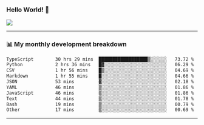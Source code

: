 ### Hello World! 👋

<a>
  <img align="center" src="https://github-readme-stats.vercel.app/api?username=megatunger&count_private=true&include_all_commits=true&bg_color=30,56CCF2,2F80ED&title_color=fff&text_color=fff" />
</a>

------
### 📊 My monthly development breakdown

<!--START_SECTION:waka-->

```txt
TypeScript        30 hrs 29 mins  ██████████████████▒░░░░░░   73.72 %
Python            2 hrs 36 mins   █▓░░░░░░░░░░░░░░░░░░░░░░░   06.29 %
CSV               1 hr 56 mins    █▒░░░░░░░░░░░░░░░░░░░░░░░   04.69 %
Markdown          1 hr 55 mins    █░░░░░░░░░░░░░░░░░░░░░░░░   04.66 %
JSON              53 mins         ▓░░░░░░░░░░░░░░░░░░░░░░░░   02.18 %
YAML              46 mins         ▒░░░░░░░░░░░░░░░░░░░░░░░░   01.86 %
JavaScript        46 mins         ▒░░░░░░░░░░░░░░░░░░░░░░░░   01.86 %
Text              44 mins         ▒░░░░░░░░░░░░░░░░░░░░░░░░   01.78 %
Bash              19 mins         ▒░░░░░░░░░░░░░░░░░░░░░░░░   00.79 %
Other             17 mins         ▒░░░░░░░░░░░░░░░░░░░░░░░░   00.69 %
```

<!--END_SECTION:waka-->

------
